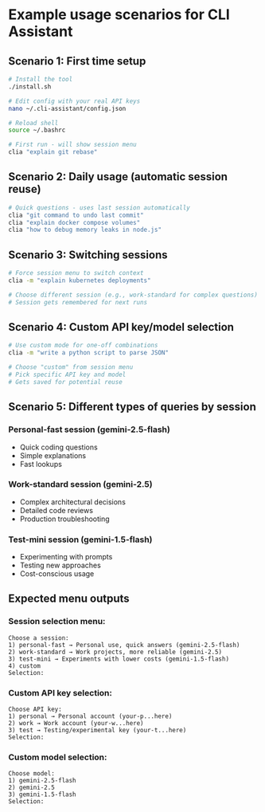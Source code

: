 # Example usage scenarios for CLI Assistant

## Scenario 1: First time setup
```bash
# Install the tool
./install.sh

# Edit config with your real API keys
nano ~/.cli-assistant/config.json

# Reload shell
source ~/.bashrc

# First run - will show session menu
clia "explain git rebase"
```

## Scenario 2: Daily usage (automatic session reuse)
```bash
# Quick questions - uses last session automatically
clia "git command to undo last commit"
clia "explain docker compose volumes"
clia "how to debug memory leaks in node.js"
```

## Scenario 3: Switching sessions
```bash
# Force session menu to switch context
clia -m "explain kubernetes deployments"

# Choose different session (e.g., work-standard for complex questions)
# Session gets remembered for next runs
```

## Scenario 4: Custom API key/model selection
```bash
# Use custom mode for one-off combinations
clia -m "write a python script to parse JSON"

# Choose "custom" from session menu
# Pick specific API key and model
# Gets saved for potential reuse
```

## Scenario 5: Different types of queries by session

### Personal-fast session (gemini-2.5-flash)
- Quick coding questions
- Simple explanations
- Fast lookups

### Work-standard session (gemini-2.5)
- Complex architectural decisions
- Detailed code reviews
- Production troubleshooting

### Test-mini session (gemini-1.5-flash)
- Experimenting with prompts
- Testing new approaches
- Cost-conscious usage

## Expected menu outputs

### Session selection menu:
```
Choose a session:
1) personal-fast → Personal use, quick answers (gemini-2.5-flash)
2) work-standard → Work projects, more reliable (gemini-2.5)
3) test-mini → Experiments with lower costs (gemini-1.5-flash)
4) custom
Selection:
```

### Custom API key selection:
```
Choose API key:
1) personal → Personal account (your-p...here)
2) work → Work account (your-w...here)
3) test → Testing/experimental key (your-t...here)
Selection:
```

### Custom model selection:
```
Choose model:
1) gemini-2.5-flash
2) gemini-2.5
3) gemini-1.5-flash
Selection:
```
